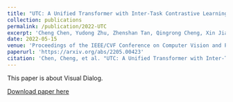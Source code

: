 ```yaml
---
title: "UTC: A Unified Transformer with Inter-Task Contrastive Learning for Visual Dialog"
collection: publications
permalink: /publication/2022-UTC
excerpt: 'Cheng Chen, Yudong Zhu, Zhenshan Tan, Qingrong Cheng, Xin Jiang, Qun Liu, Xiaodong Gu.'
date: 2022-05-15
venue: 'Proceedings of the IEEE/CVF Conference on Computer Vision and Pattern Recognition 2022'
paperurl: 'https://arxiv.org/abs/2205.00423'
citation: 'Chen, Cheng, et al. "UTC: A Unified Transformer with Inter-Task Contrastive Learning for Visual Dialog." arXiv preprint arXiv:2205.00423 (2022).'
---
```

This paper is about Visual Dialog.

[Download paper here](https://arxiv.org/abs/2205.00423)
